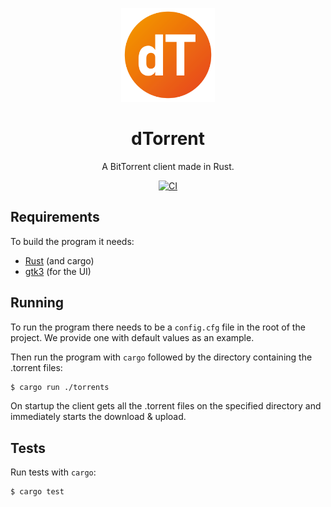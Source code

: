 <p align="center">
<img src="./docs/logo.png" height="150">
</p>

<h1 align="center">
dTorrent
</h1>
<p align="center">
A BitTorrent client made in Rust.
<p>
<p align="center">
  <a href="https://github.com/taller-1-fiuba-rust/22C1-La-Deymoneta/actions/workflows/ci.yaml"><img src="https://github.com/taller-1-fiuba-rust/22C1-La-Deymoneta/actions/workflows/ci.yaml/badge.svg" alt="CI"></a>
<p>

## Requirements

To build the program it needs:

- [Rust](https://www.rust-lang.org/) (and cargo)
- [gtk3](https://gtk.org/) (for the UI)

## Running

To run the program there needs to be a `config.cfg` file in the root of the project. We provide one with default values as an example.

Then run the program with `cargo` followed by the directory containing the .torrent files:

```bash
$ cargo run ./torrents
```

On startup the client gets all the .torrent files on the specified directory and immediately starts the download & upload.

## Tests

Run tests with `cargo`:

```bash
$ cargo test
```
